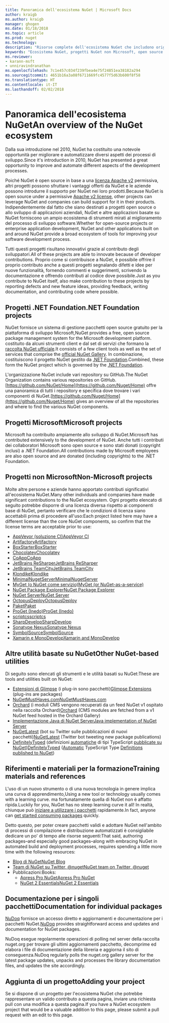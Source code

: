 ```yaml
---
title: Panoramica dell'ecosistema NuGet | Microsoft Docs
author: kraigb
ms.author: kraigb
manager: ghogen
ms.date: 01/18/2018
ms.topic: article
ms.prod: nuget
ms.technology: 
description: "Risorse complete dell'ecosistema NuGet che includono origini NuGet, progetti NuGet non Microsoft, utilità e materiali per la formazione."
keywords: "Ecosistema NuGet, progetti NuGet non Microsoft, open source NuGet, utilità NuGet, materiali per la formazione NuGet"
ms.reviewer:
- karann-msft
- unniravindranathan
ms.openlocfilehash: 7c1e457c034f239fbea4e75f24851ea38182a294
ms.sourcegitcommit: 4651b16a3a08f6711669fc4577f5d63b600f8f58
ms.translationtype: HT
ms.contentlocale: it-IT
ms.lasthandoff: 02/02/2018
---
```

# <a name="an-overview-of-the-nuget-ecosystem"></a><span data-ttu-id="b0bf8-104">Panoramica dell'ecosistema NuGet</span><span class="sxs-lookup"><span data-stu-id="b0bf8-104">An overview of the NuGet ecosystem</span></span>

<span data-ttu-id="b0bf8-105">Dalla sua introduzione nel 2010, NuGet ha costituito una notevole opportunità per migliorare e automatizzare diversi aspetti dei processi di sviluppo.</span><span class="sxs-lookup"><span data-stu-id="b0bf8-105">Since it's introduction in 2010, NuGet has presented a great opportunity to improve and automate different aspects of the development processes.</span></span>

<span data-ttu-id="b0bf8-106">Poiché NuGet è open source in base a una [licenza Apache v2](http://choosealicense.com/licenses/apache/) permissiva, altri progetti possono sfruttare i vantaggi offerti da NuGet e le aziende possono introdurre il supporto per NuGet nei loro prodotti.</span><span class="sxs-lookup"><span data-stu-id="b0bf8-106">Because NuGet is open source under a permissive [Apache v2 license](http://choosealicense.com/licenses/apache/), other projects can leverage NuGet and companies can build support for it in their products.</span></span> <span data-ttu-id="b0bf8-107">Indipendentemente dal fatto che siano destinati a progetti open source o allo sviluppo di applicazioni aziendali, NuGet e altre applicazioni basate su NuGet forniscono un ampio ecosistema di strumenti mirati al miglioramento del processo di sviluppo software.</span><span class="sxs-lookup"><span data-stu-id="b0bf8-107">Whether for open-source projects or enterprise application development, NuGet and other applications built on and around NuGet provide a broad ecosystem of tools for improving your software development process.</span></span>

<span data-ttu-id="b0bf8-108">Tutti questi progetti risultano innovativi grazie al contributo degli sviluppatori.</span><span class="sxs-lookup"><span data-stu-id="b0bf8-108">All of these projects are able to innovate because of developer contributions.</span></span> <span data-ttu-id="b0bf8-109">Proprio come si contribuisce a NuGet, è possibile offrire il proprio contributo anche a questi progetti segnalando difetti e idee per nuove funzionalità, fornendo commenti e suggerimenti, scrivendo la documentazione e offrendo contributi al codice dove possibile.</span><span class="sxs-lookup"><span data-stu-id="b0bf8-109">Just as you contribute to NuGet itself, also make contribution to these projects by reporting defects and new feature ideas, providing feedback, writing documentation, and contributing code where possible.</span></span>

## <a name="net-foundation-projects"></a><span data-ttu-id="b0bf8-110">Progetti .NET Foundation</span><span class="sxs-lookup"><span data-stu-id="b0bf8-110">.NET Foundation projects</span></span>

<span data-ttu-id="b0bf8-111">NuGet fornisce un sistema di gestione pacchetti open source gratuito per la piattaforma di sviluppo Microsoft,</span><span class="sxs-lookup"><span data-stu-id="b0bf8-111">NuGet provides a free, open source package management system for the Microsoft development platform.</span></span> <span data-ttu-id="b0bf8-112">costituito da alcuni strumenti client e dal set di servizi che formano la [raccolta NuGet ufficiale](http://www.nuget.org).</span><span class="sxs-lookup"><span data-stu-id="b0bf8-112">It consists of a few client tools as well as the set of services that comprise the [official NuGet Gallery](http://www.nuget.org).</span></span> <span data-ttu-id="b0bf8-113">In combinazione, costituiscono il progetto NuGet gestito da [.NET Foundation](http://www.dotnetfoundation.org/).</span><span class="sxs-lookup"><span data-stu-id="b0bf8-113">Combined, these form the NuGet project which is governed by the [.NET Foundation](http://www.dotnetfoundation.org/).</span></span>

<span data-ttu-id="b0bf8-114">L'organizzazione NuGet include vari repository su GitHub.</span><span class="sxs-lookup"><span data-stu-id="b0bf8-114">The NuGet Organization contains various repositories on GitHub.</span></span> <span data-ttu-id="b0bf8-115">[https://github.com/NuGet/Home](https://github.com/Nuget/Home) offre una panoramica di tutti i repository e specifica dove trovare i vari componenti di NuGet.</span><span class="sxs-lookup"><span data-stu-id="b0bf8-115">[https://github.com/Nuget/Home](https://github.com/Nuget/Home) gives an overview of all the repositories and where to find the various NuGet components.</span></span>

## <a name="microsoft-projects"></a><span data-ttu-id="b0bf8-116">Progetti Microsoft</span><span class="sxs-lookup"><span data-stu-id="b0bf8-116">Microsoft projects</span></span>

<span data-ttu-id="b0bf8-117">Microsoft ha contribuito ampiamente allo sviluppo di NuGet.</span><span class="sxs-lookup"><span data-stu-id="b0bf8-117">Microsoft has contributed extensively to the development of NuGet.</span></span> <span data-ttu-id="b0bf8-118">Anche tutti i contributi dei collaboratori Microsoft sono open source e sono stati donati (copyright inclusi) a .NET Foundation.</span><span class="sxs-lookup"><span data-stu-id="b0bf8-118">All contributions made by Microsoft employees are also open source and are donated (including copyrights) to the .NET Foundation.</span></span>

## <a name="non-microsoft-projects"></a><span data-ttu-id="b0bf8-119">Progetti non Microsoft</span><span class="sxs-lookup"><span data-stu-id="b0bf8-119">Non-Microsoft projects</span></span>

<span data-ttu-id="b0bf8-120">Molte altre persone e aziende hanno apportato contributi significativi all'ecosistema NuGet.</span><span class="sxs-lookup"><span data-stu-id="b0bf8-120">Many other individuals and companies have made significant contributions to the NuGet ecosystem.</span></span> <span data-ttu-id="b0bf8-121">Ogni progetto elencato di seguito potrebbe disporre di una licenza diversa rispetto ai componenti base di NuGet, pertanto verificare che le condizioni di licenza siano accettabili prima di procedere all'uso:</span><span class="sxs-lookup"><span data-stu-id="b0bf8-121">Each project listed here may have a different license than the core NuGet components, so confirm that the license terms are acceptable prior to use:</span></span>

- [<span data-ttu-id="b0bf8-122">AppVeyor (soluzione CI)</span><span class="sxs-lookup"><span data-stu-id="b0bf8-122">AppVeyor CI</span></span>](https://www.appveyor.com/)
- [<span data-ttu-id="b0bf8-123">Artifactory</span><span class="sxs-lookup"><span data-stu-id="b0bf8-123">Artifactory</span></span>](https://www.jfrog.com/artifactory/)
- [<span data-ttu-id="b0bf8-124">BoxStarter</span><span class="sxs-lookup"><span data-stu-id="b0bf8-124">BoxStarter</span></span>](http://boxstarter.org/)
- [<span data-ttu-id="b0bf8-125">Chocolatey</span><span class="sxs-lookup"><span data-stu-id="b0bf8-125">Chocolatey</span></span>](https://chocolatey.org/)
- [<span data-ttu-id="b0bf8-126">CoApp</span><span class="sxs-lookup"><span data-stu-id="b0bf8-126">CoApp</span></span>](http://coapp.org/)
- [<span data-ttu-id="b0bf8-127">JetBrains ReSharper</span><span class="sxs-lookup"><span data-stu-id="b0bf8-127">JetBrains ReSharper</span></span>](https://resharper-plugins.jetbrains.com/)
- [<span data-ttu-id="b0bf8-128">JetBrains TeamCity</span><span class="sxs-lookup"><span data-stu-id="b0bf8-128">JetBrains TeamCity</span></span>](https://www.jetbrains.com/teamcity/)
- [<span data-ttu-id="b0bf8-129">Klondike</span><span class="sxs-lookup"><span data-stu-id="b0bf8-129">Klondike</span></span>](https://github.com/themotleyfool/Klondike)
- [<span data-ttu-id="b0bf8-130">MinimalNugetServer</span><span class="sxs-lookup"><span data-stu-id="b0bf8-130">MinimalNugetServer</span></span>](https://github.com/TanukiSharp/MinimalNugetServer)
- [<span data-ttu-id="b0bf8-131">MyGet (o NuGet come servizio)</span><span class="sxs-lookup"><span data-stu-id="b0bf8-131">MyGet (or NuGet-as-a-service)</span></span>](http://www.myget.org/)
- [<span data-ttu-id="b0bf8-132">NuGet Package Explorer</span><span class="sxs-lookup"><span data-stu-id="b0bf8-132">NuGet Package Explorer</span></span>](https://github.com/NuGetPackageExplorer/NuGetPackageExplorer)
- [<span data-ttu-id="b0bf8-133">NuGet Server</span><span class="sxs-lookup"><span data-stu-id="b0bf8-133">NuGet Server</span></span>](http://nugetserver.net/)
- [<span data-ttu-id="b0bf8-134">OctopusDeploy</span><span class="sxs-lookup"><span data-stu-id="b0bf8-134">OctopusDeploy</span></span>](https://octopus.com/)
- [<span data-ttu-id="b0bf8-135">Paket</span><span class="sxs-lookup"><span data-stu-id="b0bf8-135">Paket</span></span>](https://fsprojects.github.io/Paket/)
- [<span data-ttu-id="b0bf8-136">ProGet (Inedo)</span><span class="sxs-lookup"><span data-stu-id="b0bf8-136">ProGet (Inedo)</span></span>](http://inedo.com/proget)
- [<span data-ttu-id="b0bf8-137">scriptcs</span><span class="sxs-lookup"><span data-stu-id="b0bf8-137">scriptcs</span></span>](http://scriptcs.net/)
- [<span data-ttu-id="b0bf8-138">SharpDevelop</span><span class="sxs-lookup"><span data-stu-id="b0bf8-138">SharpDevelop</span></span>](http://community.sharpdevelop.net/blogs/mattward/archive/2011/01/23/NuGetSupportInSharpDevelop.aspx)
- [<span data-ttu-id="b0bf8-139">Sonatype Nexus</span><span class="sxs-lookup"><span data-stu-id="b0bf8-139">Sonatype Nexus</span></span>](http://www.sonatype.com/nexus-repository-sonatype)
- [<span data-ttu-id="b0bf8-140">SymbolSource</span><span class="sxs-lookup"><span data-stu-id="b0bf8-140">SymbolSource</span></span>](http://www.symbolsource.org/Public)
- [<span data-ttu-id="b0bf8-141">Xamarin e MonoDevelop</span><span class="sxs-lookup"><span data-stu-id="b0bf8-141">Xamarin and MonoDevelop</span></span>](https://github.com/mrward/monodevelop-nuget-addin)

## <a name="other-nuget-based-utilities"></a><span data-ttu-id="b0bf8-142">Altre utilità basate su NuGet</span><span class="sxs-lookup"><span data-stu-id="b0bf8-142">Other NuGet-based utilities</span></span>

<span data-ttu-id="b0bf8-143">Di seguito sono elencati gli strumenti e le utilità basati su NuGet:</span><span class="sxs-lookup"><span data-stu-id="b0bf8-143">These are tools and utilities built on NuGet:</span></span>

- <span data-ttu-id="b0bf8-144">[Estensioni di Glimpse](http://getglimpse.com/Packages) (i plug-in sono pacchetti)</span><span class="sxs-lookup"><span data-stu-id="b0bf8-144">[Glimpse Extensions](http://getglimpse.com/Packages) (plug-ins are packages)</span></span>
- [<span data-ttu-id="b0bf8-145">NuGetMustHaves.com</span><span class="sxs-lookup"><span data-stu-id="b0bf8-145">NuGetMustHaves.com</span></span>](http://nugetmusthaves.com/)
- <span data-ttu-id="b0bf8-146">[Orchard](http://www.orchardproject.net/) (i moduli CMS vengono recuperati da un feed NuGet v1 ospitato nella raccolta Orchard)</span><span class="sxs-lookup"><span data-stu-id="b0bf8-146">[Orchard](http://www.orchardproject.net/) (CMS modules are fetched from a v1 NuGet feed hosted in the Orchard Gallery)</span></span>
- [<span data-ttu-id="b0bf8-147">Implementazione Java di NuGet Server</span><span class="sxs-lookup"><span data-stu-id="b0bf8-147">Java implementation of NuGet Server</span></span>](http://jonnyzzz.com/blog/2012/03/07/nuget-server-in-pure-java/)
- <span data-ttu-id="b0bf8-148">[NuGetLatest](https://twitter.com/NuGetLatest) (bot su Twitter sulle pubblicazioni di nuovi pacchetti)</span><span class="sxs-lookup"><span data-stu-id="b0bf8-148">[NuGetLatest](https://twitter.com/NuGetLatest) (Twitter bot tweeting new package publications)</span></span>
- <span data-ttu-id="b0bf8-149">[DefinitelyTyped](http://definitelytyped.org/) (definizioni [automatiche](https://github.com/DefinitelyTyped/NugetAutomation/) di tipi TypeScript [pubblicate su NuGet](http://www.nuget.org/packages?q=DefinitelyTyped))</span><span class="sxs-lookup"><span data-stu-id="b0bf8-149">[DefinitelyTyped](http://definitelytyped.org/) ([Automatic](https://github.com/DefinitelyTyped/NugetAutomation/) TypeScript Type [Definitions published to NuGet](http://www.nuget.org/packages?q=DefinitelyTyped))</span></span>

## <a name="training-materials-and-references"></a><span data-ttu-id="b0bf8-150">Riferimenti e materiali per la formazione</span><span class="sxs-lookup"><span data-stu-id="b0bf8-150">Training materials and references</span></span>

<span data-ttu-id="b0bf8-151">L'uso di un nuovo strumento o di una nuova tecnologia in genere implica una curva di apprendimento,</span><span class="sxs-lookup"><span data-stu-id="b0bf8-151">Using a new tool or technology usually comes with a learning curve.</span></span> <span data-ttu-id="b0bf8-152">ma fortunatamente quella di NuGet non è affatto ripida.</span><span class="sxs-lookup"><span data-stu-id="b0bf8-152">Luckily for you, NuGet has no steep learning curve it all!</span></span> <span data-ttu-id="b0bf8-153">In realtà, chiunque può [iniziare a utilizzare i pacchetti](../quickstart/use-a-package.md) rapidamente.</span><span class="sxs-lookup"><span data-stu-id="b0bf8-153">In fact, anyone can [get started consuming packages](../quickstart/use-a-package.md) quickly.</span></span>

<span data-ttu-id="b0bf8-154">Detto questo, per poter creare pacchetti validi e adottare NuGet nell'ambito di processi di compilazione e distribuzione automatizzati è consigliabile dedicare un po' di tempo alle risorse seguenti:</span><span class="sxs-lookup"><span data-stu-id="b0bf8-154">That said, authoring packages–and especially good packages–along with  embracing NuGet in automated build and deployment processes, requires spending a little more time with the following resources:</span></span>

- [<span data-ttu-id="b0bf8-155">Blog di NuGet</span><span class="sxs-lookup"><span data-stu-id="b0bf8-155">NuGet Blog</span></span>](http://blog.nuget.org/)
- [<span data-ttu-id="b0bf8-156">Team di NuGet su Twitter, @nuget</span><span class="sxs-lookup"><span data-stu-id="b0bf8-156">NuGet team on Twitter, @nuget</span></span>](http://twitter.com/nuget)
- <span data-ttu-id="b0bf8-157">Pubblicazioni:</span><span class="sxs-lookup"><span data-stu-id="b0bf8-157">Books:</span></span>
  - [<span data-ttu-id="b0bf8-158">Apress Pro NuGet</span><span class="sxs-lookup"><span data-stu-id="b0bf8-158">Apress Pro NuGet</span></span>](http://bit.ly/ProNuGet)
  - [<span data-ttu-id="b0bf8-159">NuGet 2 Essentials</span><span class="sxs-lookup"><span data-stu-id="b0bf8-159">NuGet 2 Essentials</span></span>](http://www.amazon.com/NuGet-2-Essentials-Damir-Arh-ebook/dp/B00GTQD5M4)

## <a name="documentation-for-individual-packages"></a><span data-ttu-id="b0bf8-160">Documentazione per i singoli pacchetti</span><span class="sxs-lookup"><span data-stu-id="b0bf8-160">Documentation for individual packages</span></span>

<span data-ttu-id="b0bf8-161">[NuDoq](http://nudoq.org) fornisce un accesso diretto e aggiornamenti e documentazione per i pacchetti NuGet.</span><span class="sxs-lookup"><span data-stu-id="b0bf8-161">[NuDoq](http://nudoq.org) provides straightforward access and updates and documentation for NuGet packages.</span></span>

<span data-ttu-id="b0bf8-162">NuDoq esegue regolarmente operazioni di polling nel server della raccolta nuget.org per trovare gli ultimi aggiornamenti pacchetto, decomprime ed elabora i file di documentazione della libreria e aggiorna il sito di conseguenza.</span><span class="sxs-lookup"><span data-stu-id="b0bf8-162">NuDoq regularly polls the nuget.org gallery server for the latest package updates, unpacks and processes the library documentation files, and updates the site accordingly.</span></span>

## <a name="adding-your-project"></a><span data-ttu-id="b0bf8-163">Aggiunta di un progetto</span><span class="sxs-lookup"><span data-stu-id="b0bf8-163">Adding your project</span></span>

<span data-ttu-id="b0bf8-164">Se si dispone di un progetto per l'ecosistema NuGet che potrebbe rappresentare un valido contributo a questa pagina, inviare una richiesta pull con una modifica a questa pagina.</span><span class="sxs-lookup"><span data-stu-id="b0bf8-164">If you have a NuGet ecosystem project that would be a valuable addition to this page, please  submit a pull request with an edit to this page.</span></span>
